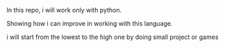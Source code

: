 

In this repo, i will work only with python. 

Showing how i can improve in working with this language.


i will start from the lowest to the high one by doing small project or games